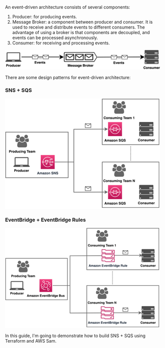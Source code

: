 An event-driven architecture consists of several components:

1. Producer: for producing events.
2. Message Broker: a component between producer and consumer. It is used to receive and distribute events to different consumers. The advantage of using a broker is that components are decoupled, and events can be processed asynchronously.
3. Consumer: for receiving and processing events.

![A basic illustration of event-driven architecture](images/Fig1-components.png "A basic illustration of event-driven architecture")

There are some design patterns for event-driven architecture:

### SNS + SQS

![SNS + SQS](images/Fig3-fanout.png "SNS + SQS")

### EventBridge + EventBridge Rules

![EventBridge](images/Fig4-event-bus.png "EventBridge")

In this guide, I'm going to demonstrate how to build SNS + SQS using Terraform and AWS Sam.